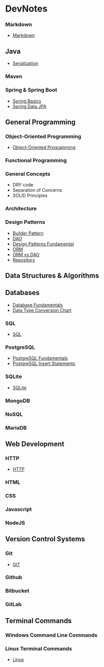 # **DevNotes**

### **Markdown**  

- [Markdown](./topics/markdown.md)  

## **Java**  

- [Serialization](./topics/serialization.md)
### **Maven**  

### Spring & Spring Boot  

- [Spring Basics](./topics/spring/spring_basics.md)
- [Spring Data JPA](./topics/spring/springdatajpa.md)  

## **General Programming**  

### **Object-Oriented Programming**  

- [Object-Oriented Programming](./topics/oop.md)  

### **Functional Programming**  

### **General Concepts** 
- DRY code
- Separation of Concerns 
- SOLID Principles

### **Architecture**  

### **Design Patterns**  

- [Builder Pattern](./topics/DesignPatterns/builder.md)
- [DAO](./topics/DesignPatterns/dao.md)
- [Design Patterns Fundamental](./topics/DesignPatterns/design_patterns.md)
- [ORM](./topics/DesignPatterns/orm.md)
- [ORM vs DAO](./topics/DesignPatterns/orm_dao.md)
- [Repository](./topics/DesignPatterns/repository.md)

## **Data Structures & Algorithms**  

## **Databases**  
- [Database Fundamentals](./topics/databases/databaseFundamentals.md)
- [Data Type Conversion Chart](./topics/databases/db_data_types.md)

### **SQL**  
- [SQL](./topics/databases/sql/sql.md)  

### **PostgreSQL**  

- [PostgreSQL Fundamentals](./topics/databases/postgresql/postgresql.md)
- [PostgreSQL Insert Statements](./topics/databases/postgresql/postgresql.md)

### **SQLite**  

- [SQLite](./topics/databases/sqlite/sqlite.md)

### **MongoDB**  

### **NoSQL**

### **MariaDB**

## **Web Development**  

### **HTTP**

- [HTTP](./web/http.md) 

### **HTML**  
  
### **CSS**  
    
### **Javascript**  

### **NodeJS**  

## **Version Control Systems**  

### Git  

- [GIT](./topics/git.md)  

### Github  
  
### Bitbucket  
  
### GitLab  

## **Terminal Commands**  

### **Windows Command Line Commands**  

### **Linux Terminal Commands**  

- [Linux](./topics/commands-linux.md)